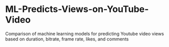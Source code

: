 # ML-Predicts-Views-on-YouTube-Video
Comparison of machine learning models for predicting Youtube video views based on duration, bitrate, frame rate, likes, and comments
